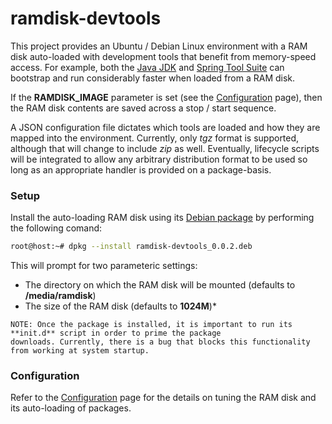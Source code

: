 ramdisk-devtools
================

This project provides an Ubuntu / Debian Linux environment with a RAM disk auto-loaded with development tools 
that benefit from memory-speed access. For example, both the [Java JDK](http://www.oracle.com/technetwork/java/javase/downloads/index.html)
and [Spring Tool Suite](http://www.springsource.org/sts) can bootstrap and run considerably faster when loaded
from a RAM disk.

If the **RAMDISK_IMAGE** parameter is set (see the [Configuration](https://github.com/brulejr/ramdisk-devtools/wiki/Configuration) 
page), then the RAM disk contents are saved across a stop / start sequence.

A JSON configuration file dictates which tools are loaded and how they are mapped into the environment. Currently, only
*tgz* format is supported, although that will change to include *zip* as well. Eventually, lifecycle scripts will
be integrated to allow any arbitrary distribution format to be used so long as an appropriate handler is provided on
a package-basis.

### Setup

Install the auto-loading RAM disk using its [Debian package](https://github.com/brulejr/ramdisk-devtools/blob/master/ramdisk-devtools_0.0.2.deb)
by performing the following comand:
```bash
root@host:~# dpkg --install ramdisk-devtools_0.0.2.deb 
```

This will prompt for two parameteric settings:
* The directory on which the RAM disk will be mounted (defaults to **/media/ramdisk**)
* The size of the RAM disk (defaults to **1024M**)* 

```
NOTE: Once the package is installed, it is important to run its **init.d** script in order to prime the package 
downloads. Currently, there is a bug that blocks this functionality from working at system startup.
```

### Configuration

Refer to the [Configuration](https://github.com/brulejr/ramdisk-devtools/wiki/Configuration) page for the details on 
tuning the RAM disk and its auto-loading of packages.